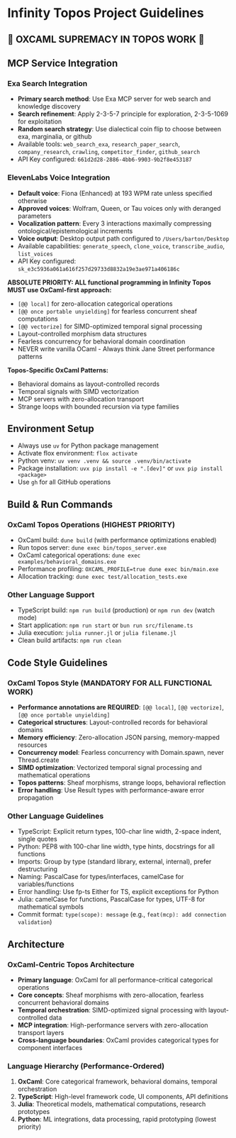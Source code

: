 # Infinity Topos Project Guidelines

## 🚀 OXCAML SUPREMACY IN TOPOS WORK 🚀

## MCP Service Integration

### Exa Search Integration
- **Primary search method**: Use Exa MCP server for web search and knowledge discovery
- **Search refinement**: Apply 2-3-5-7 principle for exploration, 2-3-5-1069 for exploitation
- **Random search strategy**: Use dialectical coin flip to choose between exa, marginalia, or github
- Available tools: `web_search_exa`, `research_paper_search`, `company_research`, `crawling`, `competitor_finder`, `github_search`
- API Key configured: `661d2d28-2886-4bb6-9903-9b2f8e453187`

### ElevenLabs Voice Integration
- **Default voice**: Fiona (Enhanced) at 193 WPM rate unless specified otherwise
- **Approved voices**: Wolfram, Queen, or Tau voices only with deranged parameters
- **Vocalization pattern**: Every 3 interactions maximally compressing ontological/epistemological increments
- **Voice output**: Desktop output path configured to `/Users/barton/Desktop`
- Available capabilities: `generate_speech`, `clone_voice`, `transcribe_audio`, `list_voices`
- API Key configured: `sk_e3c5936a061a616f257d29733d8832a19e3ae971a406186c`

**ABSOLUTE PRIORITY: ALL functional programming in Infinity Topos MUST use OxCaml-first approach:**
- `[@@ local]` for zero-allocation categorical operations
- `[@@ once portable unyielding]` for fearless concurrent sheaf computations
- `[@@ vectorize]` for SIMD-optimized temporal signal processing
- Layout-controlled morphism data structures
- Fearless concurrency for behavioral domain coordination
- NEVER write vanilla OCaml - Always think Jane Street performance patterns

**Topos-Specific OxCaml Patterns:**
- Behavioral domains as layout-controlled records
- Temporal signals with SIMD vectorization
- MCP servers with zero-allocation transport
- Strange loops with bounded recursion via type families

## Environment Setup
- Always use `uv` for Python package management
- Activate flox environment: `flox activate`
- Python venv: `uv venv .venv && source .venv/bin/activate`
- Package installation: `uvx pip install -e ".[dev]"` or `uvx pip install <package>`
- Use `gh` for all GitHub operations

## Build & Run Commands

### OxCaml Topos Operations (HIGHEST PRIORITY)
- OxCaml build: `dune build` (with performance optimizations enabled)
- Run topos server: `dune exec bin/topos_server.exe` 
- OxCaml categorical operations: `dune exec examples/behavioral_domains.exe`
- Performance profiling: `OXCAML_PROFILE=true dune exec bin/main.exe`
- Allocation tracking: `dune exec test/allocation_tests.exe`

### Other Language Support
- TypeScript build: `npm run build` (production) or `npm run dev` (watch mode)
- Start application: `npm run start` or `bun run src/filename.ts`
- Julia execution: `julia runner.jl` or `julia filename.jl`
- Clean build artifacts: `npm run clean`

## Code Style Guidelines

### OxCaml Topos Style (MANDATORY FOR ALL FUNCTIONAL WORK)
- **Performance annotations are REQUIRED**: `[@@ local]`, `[@@ vectorize]`, `[@@ once portable unyielding]`
- **Categorical structures**: Layout-controlled records for behavioral domains
- **Memory efficiency**: Zero-allocation JSON parsing, memory-mapped resources
- **Concurrency model**: Fearless concurrency with Domain.spawn, never Thread.create
- **SIMD optimization**: Vectorized temporal signal processing and mathematical operations
- **Topos patterns**: Sheaf morphisms, strange loops, behavioral reflection
- **Error handling**: Use Result types with performance-aware error propagation

### Other Language Guidelines
- TypeScript: Explicit return types, 100-char line width, 2-space indent, single quotes
- Python: PEP8 with 100-char line width, type hints, docstrings for all functions
- Imports: Group by type (standard library, external, internal), prefer destructuring
- Naming: PascalCase for types/interfaces, camelCase for variables/functions
- Error handling: Use fp-ts Either for TS, explicit exceptions for Python
- Julia: camelCase for functions, PascalCase for types, UTF-8 for mathematical symbols
- Commit format: `type(scope): message` (e.g., `feat(mcp): add connection validation`)

## Architecture

### OxCaml-Centric Topos Architecture
- **Primary language**: OxCaml for all performance-critical categorical operations
- **Core concepts**: Sheaf morphisms with zero-allocation, fearless concurrent behavioral domains
- **Temporal orchestration**: SIMD-optimized signal processing with layout-controlled data
- **MCP integration**: High-performance servers with zero-allocation transport layers
- **Cross-language boundaries**: OxCaml provides categorical types for component interfaces

### Language Hierarchy (Performance-Ordered)
1. **OxCaml**: Core categorical framework, behavioral domains, temporal orchestration
2. **TypeScript**: High-level framework code, UI components, API definitions  
3. **Julia**: Theoretical models, mathematical computations, research prototypes
4. **Python**: ML integrations, data processing, rapid prototyping (lowest priority)
